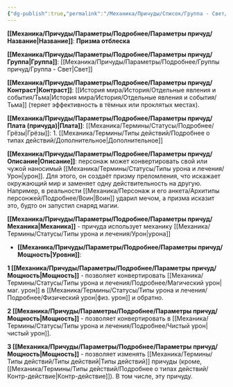 ```yaml
---
{"dg-publish":true,"permalink":"/Механика/Причуды/Список/Группа - Свет/Призма отблеска/","noteIcon":"","created":"2025-10-12T10:43:44.833+03:00","updated":"2025-10-20T13:31:32.811+03:00"}
---
```




**[[Механика/Причуды/Параметры/Подробнее/Параметры причуд/Название\|Название]]**: **Призма отблеска**

**[[Механика/Причуды/Параметры/Подробнее/Параметры причуд/Группа\|Группа]]**: [[Механика/Причуды/Параметры/Подробнее/Группы причуд/Группа - Свет\|Свет]] 

**[[Механика/Причуды/Параметры/Подробнее/Параметры причуд/Контраст\|Контраст]]**: [[История мира/История/Отдельные явления и события/Тьма\|История мира/История/Отдельные явления и события/Тьма]] (теряет эффективность в тёмных или проклятых местах).

**[[Механика/Причуды/Параметры/Подробнее/Параметры причуд/Плата (причуда)\|Плата]]**: [[Механика/Термины/Статусы/Подробнее/Грёзы\|Грёзы]]: 1. [[Механика/Термины/Типы действий/Подробнее о типах действий/Дополнительное\|Дополнительное]]

**[[Механика/Причуды/Параметры/Подробнее/Параметры причуд/Описание\|Описание]]**: персонаж может конвертировать свой или чужой наносимый [[Механика/Термины/Статусы/Типы урона и лечения/Урон\|урон]]. Для этого, он создаёт призму преломления, что искажает окружающий мир и заменяет одну действительность на другую. Например, в реальности [[Механика/Персонаж и его анкета/Архитипы персонжей/Подробнее/Воин\|Воин]] ударил мечом, а призма исказит это, будто он запустил снаряд магии. 

**[[Механика/Причуды/Параметры/Подробнее/Параметры причуд/Механика\|Механика]]** - причуда использует механику [[Механика/Термины/Статусы/Типы урона и лечения/Урон\|урона]]


- **[[Механика/Причуды/Параметры/Подробнее/Параметры причуд/Мощность\|Уровни]]**:

**1 [[Механика/Причуды/Параметры/Подробнее/Параметры причуд/Мощность\|Мощность]]** - позволяет конвертировать [[Механика/Термины/Статусы/Типы урона и лечения/Подробнее/Магический урон\|маг. урон]] в [[Механика/Термины/Статусы/Типы урона и лечения/Подробнее/Физический урон\|физ. урон]] и обратно.

**2 [[Механика/Причуды/Параметры/Подробнее/Параметры причуд/Мощность\|Мощность]]** - позволяет конвертировать в [[Механика/Термины/Статусы/Типы урона и лечения/Подробнее/Чистый урон\|чистый урон]].

**3 [[Механика/Причуды/Параметры/Подробнее/Параметры причуд/Мощность\|Мощность]]** - позволяет изменять [[Механика/Термины/Типы действий/Типы действий\|Типы действий]] причуды (кроме, [[Механика/Термины/Типы действий/Подробнее о типах действий/Контр-действие\|Контр-действие]]). В том числе, эту причуду. 